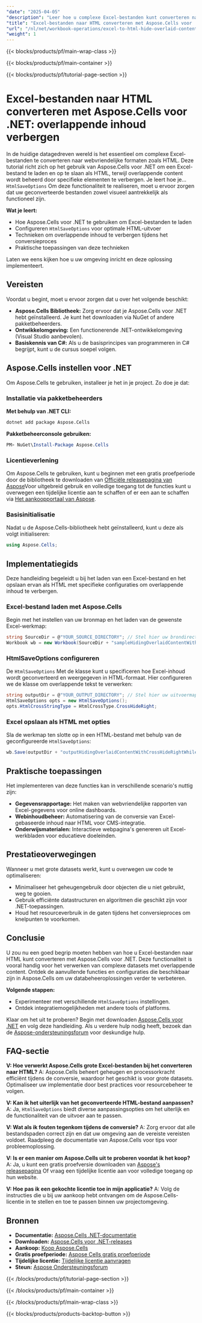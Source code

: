 ```yaml
---
"date": "2025-04-05"
"description": "Leer hoe u complexe Excel-bestanden kunt converteren naar webvriendelijke HTML-formaten met Aspose.Cells voor .NET. Deze handleiding behandelt het verbergen van overlappende content met HtmlSaveOptions, wat zorgt voor visueel aantrekkelijke en functionele resultaten."
"title": "Excel-bestanden naar HTML converteren met Aspose.Cells voor .NET&#58; overlappende inhoud verbergen"
"url": "/nl/net/workbook-operations/excel-to-html-hide-overlaid-content-aspose-cells/"
"weight": 1
---
```


{{< blocks/products/pf/main-wrap-class >}}

{{< blocks/products/pf/main-container >}}

{{< blocks/products/pf/tutorial-page-section >}}


# Excel-bestanden naar HTML converteren met Aspose.Cells voor .NET: overlappende inhoud verbergen

In de huidige datagedreven wereld is het essentieel om complexe Excel-bestanden te converteren naar webvriendelijke formaten zoals HTML. Deze tutorial richt zich op het gebruik van Aspose.Cells voor .NET om een Excel-bestand te laden en op te slaan als HTML, terwijl overlappende content wordt beheerd door specifieke elementen te verbergen. Je leert hoe je... `HtmlSaveOptions` Om deze functionaliteit te realiseren, moet u ervoor zorgen dat uw geconverteerde bestanden zowel visueel aantrekkelijk als functioneel zijn.

**Wat je leert:**
- Hoe Aspose.Cells voor .NET te gebruiken om Excel-bestanden te laden
- Configureren `HtmlSaveOptions` voor optimale HTML-uitvoer
- Technieken om overlappende inhoud te verbergen tijdens het conversieproces
- Praktische toepassingen van deze technieken

Laten we eens kijken hoe u uw omgeving inricht en deze oplossing implementeert.

## Vereisten

Voordat u begint, moet u ervoor zorgen dat u over het volgende beschikt:

- **Aspose.Cells Bibliotheek:** Zorg ervoor dat je Aspose.Cells voor .NET hebt geïnstalleerd. Je kunt het downloaden via NuGet of andere pakketbeheerders.
- **Ontwikkelomgeving:** Een functionerende .NET-ontwikkelomgeving (Visual Studio aanbevolen).
- **Basiskennis van C#:** Als u de basisprincipes van programmeren in C# begrijpt, kunt u de cursus soepel volgen.

## Aspose.Cells instellen voor .NET

Om Aspose.Cells te gebruiken, installeer je het in je project. Zo doe je dat:

### Installatie via pakketbeheerders

**Met behulp van .NET CLI:**
```bash
dotnet add package Aspose.Cells
```

**Pakketbeheerconsole gebruiken:**
```powershell
PM> NuGet\Install-Package Aspose.Cells
```

### Licentieverlening

Om Aspose.Cells te gebruiken, kunt u beginnen met een gratis proefperiode door de bibliotheek te downloaden van [Officiële releasepagina van Aspose](https://releases.aspose.com/cells/net/)Voor uitgebreid gebruik en volledige toegang tot de functies kunt u overwegen een tijdelijke licentie aan te schaffen of er een aan te schaffen via [Het aankoopportaal van Aspose](https://purchase.aspose.com/buy).

### Basisinitialisatie

Nadat u de Aspose.Cells-bibliotheek hebt geïnstalleerd, kunt u deze als volgt initialiseren:

```csharp
using Aspose.Cells;
```

## Implementatiegids

Deze handleiding begeleidt u bij het laden van een Excel-bestand en het opslaan ervan als HTML met specifieke configuraties om overlappende inhoud te verbergen.

### Excel-bestand laden met Aspose.Cells

Begin met het instellen van uw bronmap en het laden van de gewenste Excel-werkmap:

```csharp
string SourceDir = @"YOUR_SOURCE_DIRECTORY"; // Stel hier uw brondirectorypad in
Workbook wb = new Workbook(SourceDir + "sampleHidingOverlaidContentWithCrossHideRightWhileSavingToHtml.xlsx");
```

### HtmlSaveOptions configureren

De `HtmlSaveOptions` Met de klasse kunt u specificeren hoe Excel-inhoud wordt geconverteerd en weergegeven in HTML-formaat. Hier configureren we de klasse om overlappende tekst te verwerken:

```csharp
string outputDir = @"YOUR_OUTPUT_DIRECTORY"; // Stel hier uw uitvoermappad in
HtmlSaveOptions opts = new HtmlSaveOptions();
opts.HtmlCrossStringType = HtmlCrossType.CrossHideRight;
```

### Excel opslaan als HTML met opties

Sla de werkmap ten slotte op in een HTML-bestand met behulp van de geconfigureerde `HtmlSaveOptions`:

```csharp
wb.Save(outputDir + "outputHidingOverlaidContentWithCrossHideRightWhileSavingToHtml.html", opts);
```

## Praktische toepassingen

Het implementeren van deze functies kan in verschillende scenario's nuttig zijn:
- **Gegevensrapportage:** Het maken van webvriendelijke rapporten van Excel-gegevens voor online dashboards.
- **Webinhoudbeheer:** Automatisering van de conversie van Excel-gebaseerde inhoud naar HTML voor CMS-integratie.
- **Onderwijsmaterialen:** Interactieve webpagina's genereren uit Excel-werkbladen voor educatieve doeleinden.

## Prestatieoverwegingen

Wanneer u met grote datasets werkt, kunt u overwegen uw code te optimaliseren:
- Minimaliseer het geheugengebruik door objecten die u niet gebruikt, weg te gooien.
- Gebruik efficiënte datastructuren en algoritmen die geschikt zijn voor .NET-toepassingen.
- Houd het resourceverbruik in de gaten tijdens het conversieproces om knelpunten te voorkomen.

## Conclusie

U zou nu een goed begrip moeten hebben van hoe u Excel-bestanden naar HTML kunt converteren met Aspose.Cells voor .NET. Deze functionaliteit is vooral handig voor het verwerken van complexe datasets met overlappende content. Ontdek de aanvullende functies en configuraties die beschikbaar zijn in Aspose.Cells om uw databeheeroplossingen verder te verbeteren.

**Volgende stappen:**
- Experimenteer met verschillende `HtmlSaveOptions` instellingen.
- Ontdek integratiemogelijkheden met andere tools of platforms.

Klaar om het uit te proberen? Begin met downloaden [Aspose.Cells voor .NET](https://releases.aspose.com/cells/net/) en volg deze handleiding. Als u verdere hulp nodig heeft, bezoek dan de [Aspose-ondersteuningsforum](https://forum.aspose.com/c/cells/9) voor deskundige hulp.

## FAQ-sectie

**V: Hoe verwerkt Aspose.Cells grote Excel-bestanden bij het converteren naar HTML?**
A: Aspose.Cells beheert geheugen en processorkracht efficiënt tijdens de conversie, waardoor het geschikt is voor grote datasets. Optimaliseer uw implementatie door best practices voor resourcebeheer te volgen.

**V: Kan ik het uiterlijk van het geconverteerde HTML-bestand aanpassen?**
A: Ja, `HtmlSaveOptions` biedt diverse aanpassingsopties om het uiterlijk en de functionaliteit van de uitvoer aan te passen.

**V: Wat als ik fouten tegenkom tijdens de conversie?**
A: Zorg ervoor dat alle bestandspaden correct zijn en dat uw omgeving aan de vereiste vereisten voldoet. Raadpleeg de documentatie van Aspose.Cells voor tips voor probleemoplossing.

**V: Is er een manier om Aspose.Cells uit te proberen voordat ik het koop?**
A: Ja, u kunt een gratis proefversie downloaden van [Aspose's releasepagina](https://releases.aspose.com/cells/net/) Of vraag een tijdelijke licentie aan voor volledige toegang op hun website.

**V: Hoe pas ik een gekochte licentie toe in mijn applicatie?**
A: Volg de instructies die u bij uw aankoop hebt ontvangen om de Aspose.Cells-licentie in te stellen en toe te passen binnen uw projectomgeving.

## Bronnen
- **Documentatie:** [Aspose.Cells .NET-documentatie](https://reference.aspose.com/cells/net/)
- **Downloaden:** [Aspose.Cells voor .NET-releases](https://releases.aspose.com/cells/net/)
- **Aankoop:** [Koop Aspose.Cells](https://purchase.aspose.com/buy)
- **Gratis proefperiode:** [Aspose Cells gratis proefperiode](https://releases.aspose.com/cells/net/)
- **Tijdelijke licentie:** [Tijdelijke licentie aanvragen](https://purchase.aspose.com/temporary-license/)
- **Steun:** [Aspose Ondersteuningsforum](https://forum.aspose.com/c/cells/9)

{{< /blocks/products/pf/tutorial-page-section >}}

{{< /blocks/products/pf/main-container >}}

{{< /blocks/products/pf/main-wrap-class >}}

{{< blocks/products/products-backtop-button >}}